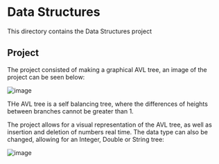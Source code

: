 # Data Structures

This directory contains the Data Structures project

## Project
The project consisted of making a graphical AVL tree, an image of the project can be seen below:

![image](https://user-images.githubusercontent.com/48959950/222853642-bbf9e638-1351-4dd2-9339-59ff10ac1c90.png)

THe AVL tree is a self balancing tree, where the differences of heights between branches cannot be greater than 1. 

The project allows for a visual representation of the AVL tree, as well as insertion and deletion of numbers real time.
The data type can also be changed, allowing for an Integer, Double or String tree:

![image](https://user-images.githubusercontent.com/48959950/222854215-62ab51ce-a0f6-4cb4-8a54-4152e75a40ec.png)

